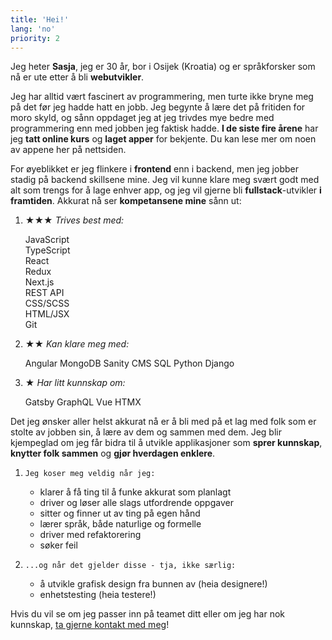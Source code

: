 ```yaml
---
title: 'Hei!'
lang: 'no'
priority: 2 
---
```

Jeg heter **Sasja**, jeg er 30 år, bor i Osijek (Kroatia) og er språkforsker som nå er ute etter å bli **webutvikler**. 

Jeg har alltid vært fascinert av programmering, men turte ikke bryne meg på det før jeg hadde hatt en jobb. Jeg begynte å lære det på fritiden for moro skyld, og sånn oppdaget jeg at jeg trivdes mye bedre med programmering enn med jobben jeg faktisk hadde. **I de siste fire årene** har jeg **tatt online kurs** og **laget apper** for bekjente. Du kan lese mer om noen av appene her på nettsiden.

For øyeblikket er jeg flinkere i **frontend** enn i backend, men jeg jobber stadig på backend skillsene mine. Jeg vil kunne klare meg svært godt med alt som trengs for å lage enhver app, og jeg vil gjerne bli **fullstack**-utvikler **i framtiden**. Akkurat nå ser **kompetansene mine** sånn ut:

1. 
    **★★★** *Trives best med:*
    <div class="circles">
    <div class="l">JavaScript</div>
    <div class="l">TypeScript</div>
    <div class="l">React</div>
    <div class="l">Redux</div>
    <div class="l">Next.js</div>
    <div class="l">REST API</div>
    <div class="l">CSS/SCSS</div>
    <div class="l">HTML/JSX</div>
    <div class="l">Git</div>
    </div>

1. 
    **★★** *Kan klare meg med:*
    <div class="circles">
    <span class="l">Angular </span>
    <span class="l">MongoDB</span>
    <span class="l">Sanity CMS</span>
    <span class="l">SQL</span>
    <span class="l">Python</span>
    <span class="l">Django</span>
    </div>

1. 
    **★** *Har litt kunnskap om:*
    <div class="circles">
    <span class="l">Gatsby</span>
    <span class="l">GraphQL</span>
    <span class="l">Vue</span>
    <span class="l">HTMX</span>
    </div>

Det jeg ønsker aller helst akkurat nå er å bli med på et lag med folk som er stolte av jobben sin, å lære av dem og sammen med dem. Jeg blir kjempeglad om jeg får bidra til å utvikle applikasjoner som **sprer kunnskap**, **knytter folk sammen** og **gjør hverdagen enklere**. 

1. 
    `Jeg koser meg veldig når jeg:`
    - klarer å få ting til å funke akkurat som planlagt 
    - driver og løser alle slags utfordrende oppgaver
    - sitter og finner ut av ting på egen hånd
    - lærer språk, både naturlige og formelle
    - driver med refaktorering
    - søker feil

1. 
    `...og når det gjelder disse - tja, ikke særlig:`
    - å utvikle grafisk design fra bunnen av (heia designere!)
    - enhetstesting (heia testere!)

Hvis du vil se om jeg passer inn på teamet ditt eller om jeg har nok kunnskap, [ta gjerne kontakt med meg](/#backToTop)!